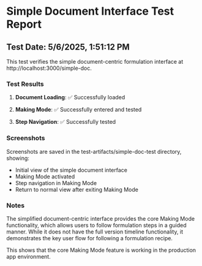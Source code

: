 # Simple Document Interface Test Report

## Test Date: 5/6/2025, 1:51:12 PM

This test verifies the simple document-centric formulation interface at http://localhost:3000/simple-doc.

### Test Results

1. **Document Loading**: ✅ Successfully loaded 

2. **Making Mode**: ✅ Successfully entered and tested

3. **Step Navigation**: ✅ Successfully tested

### Screenshots

Screenshots are saved in the test-artifacts/simple-doc-test directory, showing:
- Initial view of the simple document interface
- Making Mode activated
- Step navigation in Making Mode
- Return to normal view after exiting Making Mode

### Notes

The simplified document-centric interface provides the core Making Mode functionality, which allows users to follow formulation steps in a guided manner. While it does not have the full version timeline functionality, it demonstrates the key user flow for following a formulation recipe.

This shows that the core Making Mode feature is working in the production app environment.
